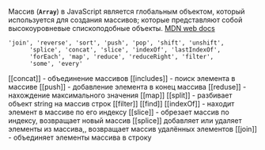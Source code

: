 Массив (**`Array`**) в JavaScript является глобальным объектом, который используется для создания массивов; которые представляют собой высокоуровневые спископодобные объекты.
[MDN web docs](https://developer.mozilla.org/ru/docs/Web/JavaScript/Reference/Global_Objects/Array)
```
'join', 'reverse', 'sort', 'push', 'pop', 'shift', 'unshift',
      'splice', 'concat', 'slice', 'indexOf', 'lastIndexOf',
      'forEach', 'map', 'reduce', 'reduceRight', 'filter',
      'some', 'every'
```
[[concat]] - объединение массивов
[[includes]] - поиск элемента в массиве
[[push]] - добавление элемента в конец массива
[[reduse]] - нахождение максимального значения
[[map]]
[[split]] - разбивает объект string на массив строк
[[filter]]
[[find]]
[[indexOf]] - находит элемент в массиве по его индексу
[[slice]] - обрезает массив по индексу, возвращает новый массив
[[splice]]  добавляет или удаляет элементы из массива,, возвращает массив удалённых элементов
[[join]] - объединяет элементы массива в строку


